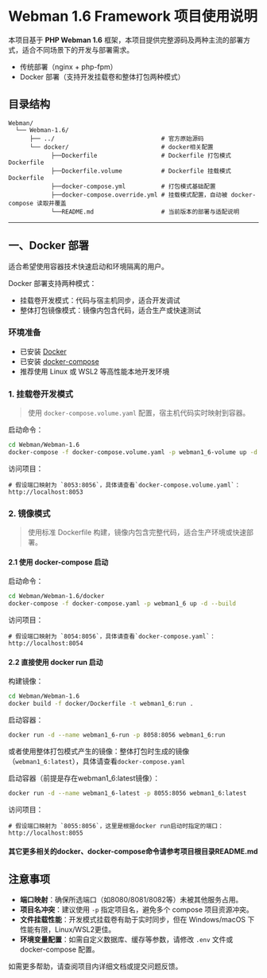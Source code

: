 # Webman 1.6 Framework 项目使用说明

本项目基于 **PHP Webman 1.6** 框架，本项目提供完整源码及两种主流的部署方式，适合不同场景下的开发与部署需求。

- 传统部署（nginx + php-fpm）
- Docker 部署（支持开发挂载卷和整体打包两种模式）

## 目录结构

```text
Webman/
  └── Webman-1.6/
      ├── ../                              # 官方原始源码
      └── docker/                          # docker相关配置
            ├──Dockerfile                  # Dockerfile 打包模式Dockerfile
            ├──Dockerfile.volume           # Dockerfile 挂载模式Dockerfile
            ├──docker-compose.yml          # 打包模式基础配置
            ├──docker-compose.override.yml # 挂载模式配置，自动被 docker-compose 读取并覆盖
            └──README.md                   # 当前版本的部署与适配说明
```

---

## 一、Docker 部署

适合希望使用容器技术快速启动和环境隔离的用户。

Docker 部署支持两种模式：

- 挂载卷开发模式：代码与宿主机同步，适合开发调试
- 整体打包镜像模式：镜像内包含代码，适合生产或快速测试

### 环境准备

- 已安装 [Docker](https://docs.docker.com/get-docker/)
- 已安装 [docker-compose](https://docs.docker.com/compose/install/)
- 推荐使用 Linux 或 WSL2 等高性能本地开发环境

### 1. 挂载卷开发模式

> 使用 `docker-compose.volume.yaml` 配置，宿主机代码实时映射到容器。

启动命令：

```bash
cd Webman/Webman-1.6
docker-compose -f docker-compose.volume.yaml -p webman1_6-volume up -d --build
```

访问项目：

```
# 假设端口映射为 `8053:8056`，具体请查看`docker-compose.volume.yaml`：
http://localhost:8053
```

### 2. 镜像模式

> 使用标准 Dockerfile 构建，镜像内包含完整代码，适合生产环境或快速部署。

#### 2.1 使用 docker-compose 启动

启动命令：

```bash
cd Webman/Webman-1.6/docker
docker-compose -f docker-compose.yaml -p webman1_6 up -d --build
```

访问项目：

```
# 假设端口映射为 `8054:8056`，具体请查看`docker-compose.yaml`：
http://localhost:8054
```

#### 2.2 直接使用 docker run 启动

构建镜像：

```bash
cd Webman/Webman-1.6
docker build -f docker/Dockerfile -t webman1_6:run .
```

启动容器：

```bash
docker run -d --name webman1_6-run -p 8058:8056 webman1_6:run
```

或者使用整体打包模式产生的镜像：整体打包时生成的镜像（`webman1_6:latest`），具体请查看`docker-compose.yaml`

启动容器（前提是存在webman1_6:latest镜像）：

```bash
docker run -d --name webman1_6-latest -p 8055:8056 webman1_6:latest
```

访问项目：

```
# 假设端口映射为 `8055:8056`，这里是根据docker run启动时指定的端口：
http://localhost:8055
```

#### 其它更多相关的docker、docker-compose命令请参考项目根目录README.md

## 注意事项

- **端口映射**：确保所选端口（如8080/8081/8082等）未被其他服务占用。
- **项目名冲突**：建议使用 `-p` 指定项目名，避免多个 compose 项目资源冲突。
- **文件挂载性能**：开发模式挂载卷有助于实时同步，但在 Windows/macOS 下性能有限，Linux/WSL2更佳。
- **环境变量配置**：如需自定义数据库、缓存等参数，请修改 `.env` 文件或 docker-compose 配置。

如需更多帮助，请查阅项目内详细文档或提交问题反馈。
